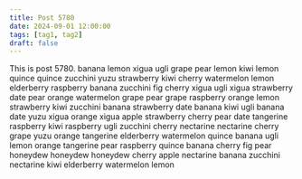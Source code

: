 ```yaml
---
title: Post 5780
date: 2024-09-01 12:00:00
tags: [tag1, tag2]
draft: false
---
```

This is post 5780.
banana
lemon
xigua
ugli
grape
pear
lemon
kiwi
lemon
quince
quince
zucchini
yuzu
strawberry
kiwi
cherry
watermelon
lemon
elderberry
raspberry
banana
zucchini
fig
cherry
xigua
ugli
xigua
strawberry
date
pear
orange
watermelon
grape
pear
grape
raspberry
orange
lemon
strawberry
kiwi
zucchini
banana
strawberry
date
banana
kiwi
ugli
banana
date
yuzu
xigua
orange
xigua
apple
strawberry
cherry
pear
date
tangerine
raspberry
kiwi
raspberry
ugli
zucchini
cherry
nectarine
nectarine
cherry
grape
yuzu
orange
tangerine
elderberry
watermelon
quince
banana
ugli
lemon
orange
tangerine
pear
raspberry
quince
banana
cherry
fig
pear
honeydew
honeydew
honeydew
cherry
apple
nectarine
banana
zucchini
nectarine
kiwi
elderberry
watermelon
lemon
